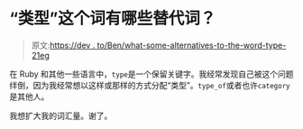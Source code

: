 # “类型”这个词有哪些替代词？

> 原文:[https://dev . to/Ben/what-some-alternatives-to-the-word-type-21eg](https://dev.to/ben/what-are-some-alternatives-to-the-word-type-21eg)

在 Ruby 和其他一些语言中，`type`是一个保留关键字。我经常发现自己被这个问题绊倒，因为我经常想以这样或那样的方式分配“类型”。`type_of`或者也许`category`是其他人。

我想扩大我的词汇量。谢了。